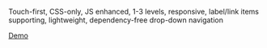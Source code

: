 Touch-first, CSS-only, JS enhanced, 1-3 levels, responsive, label/link items supporting, lightweight, dependency-free drop-down navigation

[Demo](http://radogado.github.io/nav.drop/)
